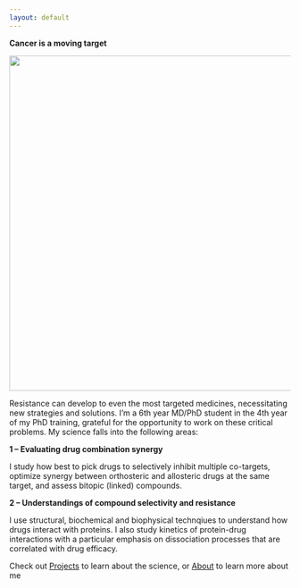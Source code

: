 ```yaml
---
layout: default
---
```


**Cancer is a moving target**

<img src="assets/1000_cuts_picture_updated.png" width="600">

Resistance can develop to even the most targeted medicines, necessitating new strategies and solutions. I’m a 6th year MD/PhD student in the 4th year of my PhD training, grateful for the opportunity to work on these critical problems. My science falls into the following areas:

**1 – Evaluating drug combination synergy** 
	
I study how best to pick drugs to selectively inhibit multiple co-targets, optimize synergy between orthosteric and allosteric drugs at the same target, and assess bitopic (linked) compounds. 

**2 – Understandings of compound selectivity and resistance**

I use structural, biochemical and biophysical technqiues to understand how drugs interact with proteins. I also study kinetics of protein-drug interactions with a particular emphasis on dissociation processes that are correlated with drug efficacy.

Check out [Projects](./Projects) to learn about the science, or [About](./About) to learn more about me
